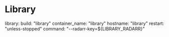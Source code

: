 # Library

  library:
    build: "library"
    container_name: "library"
    hostname: "library"
    restart: "unless-stopped"
    command: "--radarr-key=${LIBRARY_RADARR}"
